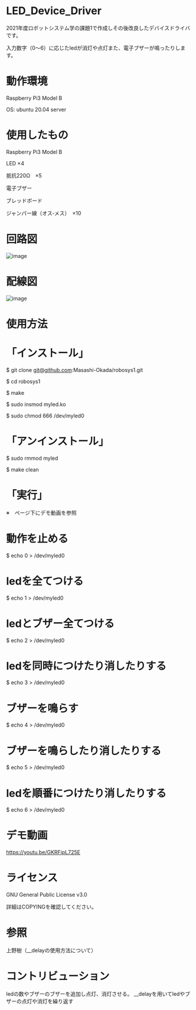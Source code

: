 # LED_Device_Driver
2021年度ロボットシステム学の課題1で作成しその後改良したデバイスドライバです。

入力数字（0～6）に応じたledが消灯や点灯また、電子ブザーが鳴ったりします。

# 動作環境
Raspberry Pi3 Model B

OS: ubuntu 20.04 server

# 使用したもの
Raspberry Pi3 Model B

LED ×4

抵抗220Ω　×5

電子ブザー

ブレッドボード

ジャンパー線（オス‐メス）　×10

# 回路図
![image](https://user-images.githubusercontent.com/92083106/146315685-fa5f8062-741b-4a9b-9193-18b106f8e093.png)

# 配線図
![image](https://user-images.githubusercontent.com/92083106/146252105-9ab0c7ee-3a8c-41b0-9679-5fcace129244.png)



# 使用方法
# 「インストール」
$ git clone git@github.com:Masashi-Okada/robosys1.git

$ cd robosys1

$ make

$ sudo insmod myled.ko

$ sudo chmod 666 /dev/myled0

# 「アンインストール」
$ sudo rmmod myled

$ make clean

# 「実行」
※　ページ下にデモ動画を参照
# 動作を止める
$ echo 0 > /dev/myled0
# ledを全てつける
$ echo 1 > /dev/myled0 
# ledとブザー全てつける
$ echo 2 > /dev/myled0 
# ledを同時につけたり消したりする
$ echo 3 > /dev/myled0 
# ブザーを鳴らす
$ echo 4 > /dev/myled0 
# ブザーを鳴らしたり消したりする
$ echo 5 > /dev/myled0 
# ledを順番につけたり消したりする
$ echo 6 > /dev/myled0 

# デモ動画
https://youtu.be/GKRFipL725E
# ライセンス
GNU General Public License v3.0

詳細はCOPYINGを確認してください。
# 参照
上野樹（__delayの使用方法について）

# コントリビューション
ledの数やブザーのブザーを追加し点灯、消灯させる。
__delayを用いてledやブザーの点灯や消灯を繰り返す
